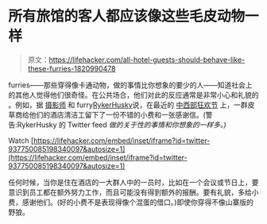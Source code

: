 # 所有旅馆的客人都应该像这些毛皮动物一样

> 原文：<https://lifehacker.com/all-hotel-guests-should-behave-like-these-furries-1820990478>

furries——那些穿得像卡通动物，做的事情比你想象的要少的人——知道社会上的其他人觉得他们很奇怪。在公共场合，他们对此的反应通常是非常小心和礼貌的 。例如，据 [摄影师](http://www.kureno11photography.com/) 和 furry[RykerHusky](https://twitter.com/RykerHusky)说，在最近的 [中西部狂欢节](https://www.furfest.org/) 上，一群皮草商给他们的酒店清洁工留下了一份不错的小费和一张感谢信。(警告:RykerHusky 的 Twitter feed *做的关于性的事情和你想象的一样多。)*

Watch [https://lifehacker.com/embed/inset/iframe?id=twitter-937750085198340097&autosize=1](https://lifehacker.com/embed/inset/iframe?id=twitter-937750085198340097&autosize=1) 

任何时候，当你是住在酒店的一大群人中的一员时，比如在一个会议或节日上，要意识到员工都在额外努力工作，而且可能没有得到额外的报酬。要有礼貌，多给小费，感谢他们。(好的小费不是表现得像个混蛋的借口。)即使你穿得不像山寨版的野狼。